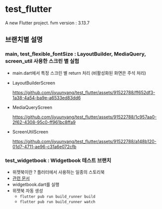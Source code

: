 # test_flutter

A new Flutter project.
fvm version : 3.13.7

## 브랜치별 설명
### main, test_flexible_fontSize : LayoutBuilder, MediaQuery, screen_util 사용한 스크린 별 실험
- main.dart에서 특정 스크린 별 return 처리 (비활성화된 화면은 주석 처리)
- LayoutBuilderScreen

  https://github.com/jiyuunyang/test_flutter/assets/91522788/ff652df3-1a38-4a54-ba9e-a6533ed83dd6

- MediaQueryScreen

  https://github.com/jiyuunyang/test_flutter/assets/91522788/1c957aa0-2f62-4308-95c0-ff961bc8ffa9

- ScreenUtilScreen

  https://github.com/jiyuunyang/test_flutter/assets/91522788/a148b120-01d7-4711-ae96-c31a6e072cfb


### test_widgetbook : Widgetbook 테스트 브랜치 
- 위젯북이란 ? 플러터에서 사용하는 일종의 스토리북
- [관련 문서](https://docs.widgetbook.io/)
- widgetbook.dart를 실행
- 위젯북 자동 생성
  - ```flutter pub run build_runner build```
  - ```flutter pub run build_runner watch```
